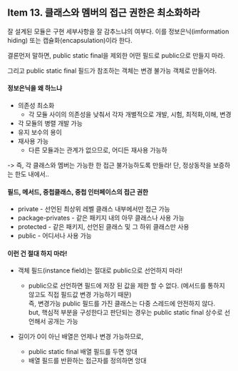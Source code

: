 ## Item 13. 클래스와 멤버의 접근 권한은 최소화하라

잘 설계된 모듈은 구현 세부사항을 잘 감추느냐의 여부다. 이를 정보은닉\(imformation hiding\) 또는 캡슐화\(encapsulation\)이라 한다.

결론먼저 말하면, public static final을 제외한 어떤 필드로 public으로 만들지 마라.

그리고 public static final 필드가 참조하는 객체는 변경 불가능 객체로 만들어라.

#### 정보은닉을 왜 하느냐

* 의존성 최소화
  * 각 모듈 사이의 의존성을 낮춰서 각자 개별적으로 개발, 시험, 최적화,이해, 변경
* 각 모듈의 병렬 개발 가능
* 유지 보수의 용이
* 재사용 가능
  * 다른 모듈과는 관계가 없으므로, 어디든 재사용 가능하

-&gt;  즉, 각 클래스와 멤버는 가능한 한 접근 불가능하도록 만들라! 단, 정상동작을 보증하는 한도 내에서..

#### 필드, 메서드, 중첩클래스, 중첩 인터페이스의 접근 권한

* private - 선언된 최상위 레벨 클래스 내부에서만 접근 가능
* package-privates - 같은 패키지 내의 아무 클래스나 사용 가능 
* protected - 같은 패키지, 선언된 클래스 및 그 하위 클래스만 사용
* public - 어디서나 사용 가능

#### 이런 건 절대 하지 마라!

* 객체 필드\(instance field\)는 절대로 public으로 선언하지 마라!

  * public으로 선언하면 필드에 저장 된 값을 제한 할 수 없다. \(메서드를 통하지 않고도 직접 필드값 변경 가능하기 때문\)  
    즉, 변경가능 public 필드를 가진 클래스는 다중 스레드에 안전하지 않다.  
    but, 핵심적 부분을 구성한다고 판단되는 경우는 public static final 상수로 선언해서 공개는 가능

* 길이가 0이 아닌 배열은 언제나 변경 가능하므로,

  * public static final 배열 필드를 두면 앙대
  * 배열 필드를 반환하는 접근자를 정의하면 앙대



